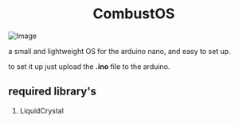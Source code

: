 <h1 style="text-align: center;">CombustOS</h1>

![Image](https://github.com/user-attachments/assets/8139d1ac-602e-4466-9c09-4392ec14bb56)

a small and lightweight OS for the arduino nano, and easy to set up.

to set it up just upload the **.ino** file to the arduino.

## required library's 
1. LiquidCrystal